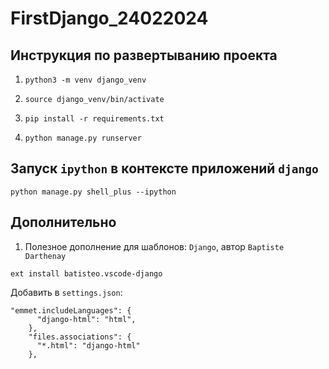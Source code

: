 # FirstDjango_24022024
## Инструкция по развертыванию проекта


1. `python3 -m venv django_venv`

2. `source django_venv/bin/activate`

3. `pip install -r requirements.txt`

4. `python manage.py runserver`

## Запуск `ipython` в контексте приложений `django`
```
python manage.py shell_plus --ipython
```

## Дополнительно
1. Полезное дополнение для шаблонов: `Django`, автор `Baptiste Darthenay`
```
ext install batisteo.vscode-django
```
Добавить в `settings.json`:
```
"emmet.includeLanguages": {
      "django-html": "html",
    },
    "files.associations": {
      "*.html": "django-html"
    },
```
